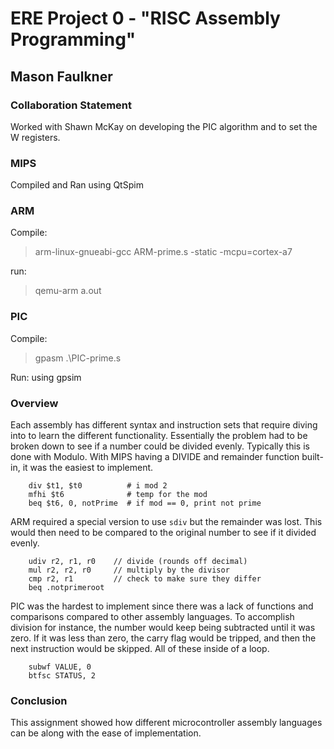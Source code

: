 # ERE Project 0 - "RISC Assembly Programming"
## Mason Faulkner

### Collaboration Statement
Worked with Shawn McKay on developing the PIC algorithm and to set the W registers.

### MIPS
Compiled and Ran using QtSpim


### ARM
Compile:
> arm-linux-gnueabi-gcc ARM-prime.s -static -mcpu=cortex-a7

run:
> qemu-arm a.out

### PIC

Compile:
> gpasm .\PIC-prime.s

Run:
using gpsim


### Overview

Each assembly has different syntax and instruction sets that require diving into to learn the different functionality. Essentially the problem had to be broken down to see if a number could be divided evenly. Typically this is done with Modulo. With MIPS having a DIVIDE and remainder function built-in, it was the easiest to implement.

```
    div $t1, $t0          # i mod 2
    mfhi $t6              # temp for the mod
    beq $t6, 0, notPrime  # if mod == 0, print not prime
```

ARM required a special version to use `sdiv` but the remainder was lost. This would then need to be compared to the original number to see if it divided evenly.

```
    udiv r2, r1, r0    // divide (rounds off decimal)
    mul r2, r2, r0     // multiply by the divisor
    cmp r2, r1         // check to make sure they differ
    beq .notprimeroot
```

PIC was the hardest to implement since there was a lack of functions and comparisons compared to other assembly languages. To accomplish division for instance, the number would keep being subtracted until it was zero. If it was less than zero, the carry flag would be tripped, and then the next instruction would be skipped. All of these inside of a loop.


```
    subwf VALUE, 0
    btfsc STATUS, 2

```



### Conclusion

This assignment showed how different microcontroller assembly languages can be along with the ease of implementation.

